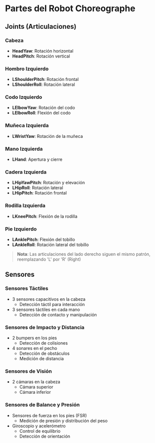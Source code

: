 # Partes del Robot Choreographe

## Joints (Articulaciones)

### Cabeza
* **HeadYaw**: Rotación horizontal
* **HeadPitch**: Rotación vertical

### Hombro Izquierdo
* **LShoulderPitch**: Rotación frontal
* **LShoulderRoll**: Rotación lateral

### Codo Izquierdo
* **LElbowYaw**: Rotación del codo
* **LElbowRoll**: Flexión del codo

### Muñeca Izquierda
* **LWristYaw**: Rotación de la muñeca

### Mano Izquierda
* **LHand**: Apertura y cierre

### Cadera Izquierda
* **LHipYawPitch**: Rotación y elevación
* **LHipRoll**: Rotación lateral
* **LHipPitch**: Rotación frontal

### Rodilla Izquierda
* **LKneePitch**: Flexión de la rodilla

### Pie Izquierdo
* **LAnklePitch**: Flexión del tobillo
* **LAnkleRoll**: Rotación lateral del tobillo

> **Nota**: Las articulaciones del lado derecho siguen el mismo patrón, reemplazando 'L' por 'R' (Right)

## Sensores

### Sensores Táctiles
* 3 sensores capacitivos en la cabeza
  * Detección táctil para interacción
* 3 sensores táctiles en cada mano
  * Detección de contacto y manipulación

### Sensores de Impacto y Distancia
* 2 bumpers en los pies
  * Detección de colisiones
* 4 sonares en el pecho
  * Detección de obstáculos
  * Medición de distancia

### Sensores de Visión
* 2 cámaras en la cabeza
  * Cámara superior
  * Cámara inferior

### Sensores de Balance y Presión
* Sensores de fuerza en los pies (FSR)
  * Medición de presión y distribución del peso
* Giroscopio y acelerómetro
  * Control de equilibrio
  * Detección de orientación